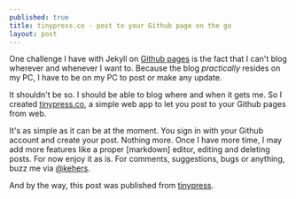 ```yaml
---
published: true
title: tinypress.co - post to your Github page on the go
layout: post
---
```

One challenge I have with Jekyll on [Github pages](http://pages.github.com/) is the fact that I can't blog wherever and whenever I want to. Because the blog *practically* resides on my PC, I have to be on my PC to post or make any update.

It shouldn't be so. I should be able to blog where and when it gets me. So I created [tinypress.co](tinypress.co), a simple web app to let you post to your Github pages from web.

It's as simple as it can be at the moment. You sign in with your Github account and create your post. Nothing more. Once I have more time, I may add more features like a proper [markdown] editor, editing and deleting posts. For now enjoy it as is. For comments, suggestions, bugs or anything, buzz me via [@kehers](http://twitter.com/kehers).

And by the way, this post was published from [tinypress](http://tinypress.co).